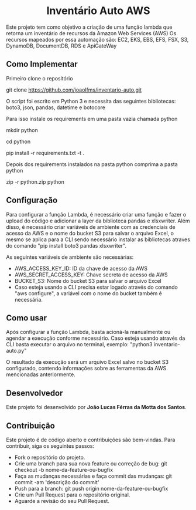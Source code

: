 <h1 align="center"> Inventário Auto AWS </h1>

Este projeto tem como objetivo a criação de uma função lambda que retorna um inventário de recursos da Amazon Web Services (AWS)
Os recursos mapeados por essa automação são: EC2, EKS, EBS, EFS, FSX, S3, DynamoDB, DocumentDB, RDS e ApiGateWay

## Como Implementar

Primeiro clone o repositório

git clone https://github.com/joaolfms/inventario-auto.git

O script foi escrito em Python 3 e necessita das seguintes bibliotecas: boto3, json, pandas, datetime e botocore

Para isso instale os requirements em uma pasta vazia chamada python

mkdir python

cd python

pip install -r requirements.txt -t .

Depois dos requirements instalados na pasta python comprima a pasta python

zip -r python.zip python

## Configuração

Para configurar a função Lambda, é necessário criar uma função e fazer o upload do código e adicionar a layer da biblioteca pandas e xlsxwriter. Além disso, é necessário criar variáveis de ambiente com as credenciais de acesso da AWS e o nome do bucket S3 para salvar o arquivo Excel, o mesmo se aplica para a CLI sendo necessário instalar as bibliotecas atraves do comando "pip install boto3 pandas xlsxwriter".

As seguintes variáveis de ambiente são necessárias:

- AWS_ACCESS_KEY_ID: ID da chave de acesso da AWS
- AWS_SECRET_ACCESS_KEY: Chave secreta de acesso da AWS
- BUCKET_S3: Nome do bucket S3 para salvar o arquivo Excel
- Caso esteja usando a CLI precisa estar logado através do comando "aws configure", a variável com o nome do bucket também é necessária.

## Como usar

Após configurar a função Lambda, basta acioná-la manualmente ou agendar a execução conforme necessário.
Caso esteja usando através da CLI basta executar o arquivo no terminal, exemplo: "python3 inventario-auto.py"

O resultado da execução será um arquivo Excel salvo no bucket S3 configurado, contendo informações sobre as ferramentas da AWS mencionadas anteriormente.

## Desenvolvedor
Este projeto foi desenvolvido por **João Lucas Férras da Motta dos Santos**.

## Contribuição

Este projeto é de código aberto e contribuições são bem-vindas. Para contribuir, siga os seguintes passos:

- Fork o repositório do projeto.
- Crie uma branch para sua nova feature ou correção de bug: git checkout -b nome-da-feature-ou-bugfix
- Faça as mudanças necessárias e faça commit das mudanças: git commit -am 'descrição do commit'
- Push para a branch: git push origin nome-da-feature-ou-bugfix
- Crie um Pull Request para o repositório original.
- Aguarde a revisão do seu Pull Request.
